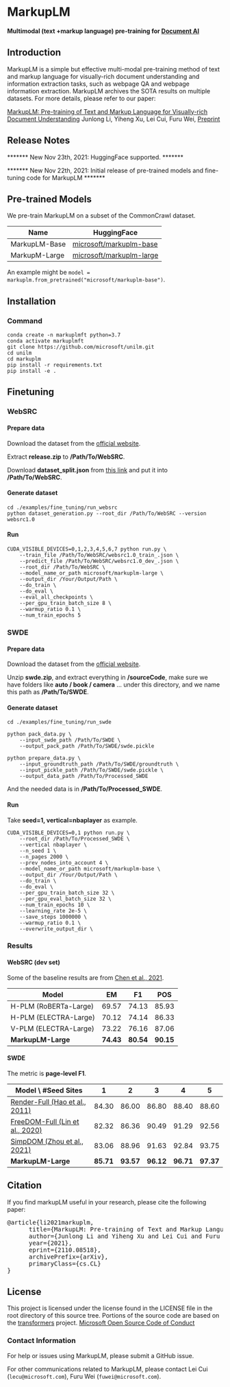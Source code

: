 # MarkupLM

**Multimodal (text +markup language) pre-training for [Document AI](https://www.microsoft.com/en-us/research/project/document-ai/)**

## Introduction

MarkupLM is a simple but effective multi-modal pre-training method of text and markup language for visually-rich document understanding and information extraction tasks, such as webpage QA and webpage information extraction. MarkupLM archives the SOTA results on multiple datasets. For more details, please refer to our paper:

[MarkupLM: Pre-training of Text and Markup Language for Visually-rich Document Understanding](https://arxiv.org/abs/2110.08518)  Junlong Li, Yiheng Xu, Lei Cui, Furu Wei, [Preprint](https://github.com/microsoft/unilm/tree/master/markuplm#)

## Release Notes

******* New Nov 23th, 2021: HuggingFace supported. *******

******* New Nov 22th, 2021: Initial release of pre-trained models and fine-tuning code for MarkupLM *******

## Pre-trained Models

We pre-train MarkupLM on a subset of the CommonCrawl dataset.

| Name  | HuggingFace |
| - | - | 
| MarkupLM-Base | [microsoft/markuplm-base](https://huggingface.co/microsoft/markuplm-base) |
| MarkupM-Large | [microsoft/markuplm-large](https://huggingface.co/microsoft/markuplm-large) |

An example might be ``model = markuplm.from_pretrained("microsoft/markuplm-base")``.

## Installation

### Command

```
conda create -n markuplmft python=3.7
conda activate markuplmft
git clone https://github.com/microsoft/unilm.git
cd unilm
cd markuplm
pip install -r requirements.txt
pip install -e .
```

## Finetuning

### WebSRC

#### Prepare data

Download the dataset from the [official website](https://x-lance.github.io/WebSRC/).

Extract **release.zip** to **/Path/To/WebSRC**.

Download **dataset_split.json** from [this link](https://github.com/X-LANCE/WebSRC-Baseline/blob/master/data/dataset_split.json) and put it into **/Path/To/WebSRC**.

#### Generate dataset

```
cd ./examples/fine_tuning/run_websrc
python dataset_generation.py --root_dir /Path/To/WebSRC --version websrc1.0
```

#### Run

```
CUDA_VISIBLE_DEVICES=0,1,2,3,4,5,6,7 python run.py \
	--train_file /Path/To/WebSRC/websrc1.0_train_.json \
	--predict_file /Path/To/WebSRC/websrc1.0_dev_.json \
	--root_dir /Path/To/WebSRC \
	--model_name_or_path microsoft/markuplm-large \
	--output_dir /Your/Output/Path \
	--do_train \
	--do_eval \
	--eval_all_checkpoints \
	--per_gpu_train_batch_size 8 \
	--warmup_ratio 0.1 \
	--num_train_epochs 5
```

### SWDE

#### Prepare data

Download the dataset from the [official website](https://archive.codeplex.com/?p=swde).

Unzip **swde.zip**, and extract everything in **/sourceCode**, make sure we have folders like **auto / book / camera** ... under this directory, and we name this path as **/Path/To/SWDE**.

#### Generate dataset

```
cd ./examples/fine_tuning/run_swde

python pack_data.py \
	--input_swde_path /Path/To/SWDE \
	--output_pack_path /Path/To/SWDE/swde.pickle

python prepare_data.py \
	--input_groundtruth_path /Path/To/SWDE/groundtruth \
	--input_pickle_path /Path/To/SWDE/swde.pickle \
	--output_data_path /Path/To/Processed_SWDE
```

And the needed data is in **/Path/To/Processed_SWDE**.

#### Run

Take **seed=1, vertical=nbaplayer** as example.

```
CUDA_VISIBLE_DEVICES=0,1 python run.py \
	--root_dir /Path/To/Processed_SWDE \
	--vertical nbaplayer \
	--n_seed 1 \
	--n_pages 2000 \
	--prev_nodes_into_account 4 \
	--model_name_or_path microsoft/markuplm-base \
	--output_dir /Your/Output/Path \
	--do_train \
	--do_eval \
	--per_gpu_train_batch_size 32 \
	--per_gpu_eval_batch_size 32 \
	--num_train_epochs 10 \
	--learning_rate 2e-5 \
	--save_steps 1000000 \
	--warmup_ratio 0.1 \
	--overwrite_output_dir \
```

### Results

#### WebSRC (dev set)

Some of the baseline results are from [Chen et al., 2021](https://aclanthology.org/2021.emnlp-main.343/).

| Model | EM | F1 | POS |
| - | - | -| -|
|H-PLM (RoBERTa-Large) | 69.57| 74.13 | 85.93|
|H-PLM (ELECTRA-Large) |70.12 |74.14 | 86.33|
|V-PLM (ELECTRA-Large) |73.22 | 76.16|87.06 |
|**MarkupLM-Large** |**74.43** |**80.54** | **90.15**|

#### SWDE

The metric is **page-level F1**.

|Model \\ #Seed Sites| 1 | 2 | 3 | 4 | 5 |
|-|-|-|-|-|-|
|[Render-Full (Hao et al., 2011)](https://dl.acm.org/doi/10.1145/2009916.2010020)|84.30|86.00|86.80|88.40|88.60|
|[FreeDOM-Full (Lin et al., 2020)](https://dl.acm.org/doi/10.1145/3394486.3403153)|82.32|86.36|90.49|91.29|92.56|
|[SimpDOM (Zhou et al., 2021)](https://arxiv.org/abs/2101.02415)|83.06|88.96|91.63|92.84|93.75|
|**MarkupLM-Large**|**85.71**|**93.57**|**96.12**|**96.71**|**97.37**|

## Citation

If you find markupLM useful in your research, please cite the following paper:

<pre>
@article{li2021markuplm,
      title={MarkupLM: Pre-training of Text and Markup Language for Visually-rich Document Understanding}, 
      author={Junlong Li and Yiheng Xu and Lei Cui and Furu Wei},
      year={2021},
      eprint={2110.08518},
      archivePrefix={arXiv},
      primaryClass={cs.CL}
}
</pre>

## License

This project is licensed under the license found in the LICENSE file in the root directory of this source tree. Portions of the source code are based on the [transformers](https://github.com/huggingface/transformers) project. [Microsoft Open Source Code of Conduct](https://opensource.microsoft.com/codeofconduct)

### Contact Information

For help or issues using MarkupLM, please submit a GitHub issue.

For other communications related to MarkupLM, please contact Lei Cui (`lecu@microsoft.com`), Furu Wei (`fuwei@microsoft.com`).

